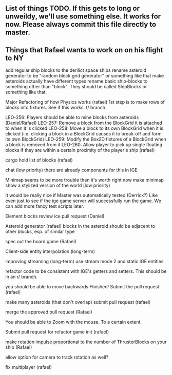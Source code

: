 List of things TODO.
If this gets to long or unweildy, we'll use something else. It works for now.
Please always commit this file directly to master.
-----------------------------------------------------------------------------------------------

Things that Rafael wants to work on on his flight to NY
-----------------------------------------------
add regular ship blocks to the derilict space ships
rename asteroid generator to be "random block grid generator" or something like that
make asteroids actually have different types
rename basic ship-blocks to something other than "block". They should be called ShipBlocks or something like that.


Major Refactoring of how Physics works (rafael)
	1st step is to make rows of blocks into fixtures. See if this works. t/ branch.

LEO-256: Players should be able to mine blocks from asteroids (Daniel/Rafael)
	LEO-257: Remove a block from the BlockGrid it is attached to when it is clicked
    LEO-258: Move a block to its own BlockGrid when it is clicked (i.e. clicking a block in a BlockGrid causes it to break-off and form its own BlockGrid)
    LEO-259: Modify the Box2D fixtures of a BlockGrid when a block is removed from it
    LEO-260: Allow player to pick up single floating blocks if they are within a certain proximity of the player's ship (rafael)

cargo hold
	list of blocks (rafael)

chat (low priority)
	there are already components for this in IGE

Minimap
	seems to be more trouble than it's worth right now
	make minimap show a stylized version of the world (low priority)

It would be really nice if Master was automatically tested (Derrick?)
	Like even just to see if the ige game server will successfully run the game.
	We can add more fancy test scripts later.

Element blocks
	review ice pull request (Daniel)

Asteroid generator (rafael)
	blocks in the asteroid should be adjacent to other blocks, esp. of similar type

spec out the board game (Rafael)

Client-side entity interpolation (long-term)

improving streaming (long-term)
	use stream mode 2 and static IGE entities

refactor code to be consistent with IGE's getters and setters. This should be in an r/ branch.

you should be able to move backwards
	FInished! Submit the pull request (rafael)

make many asteroids (that don't overlap)
	submit pull request (rafael)

merge the approved pull request (Rafael)

You should be able to Zoom with the mouse. To a certain extent.

Submit pull request for refactor game init (rafael)

make rotation impulse proportional to the number of ThrusterBlocks on your ship (Rafael)

allow option for camera to track rotation as well?

fix multiplayer (rafael)
